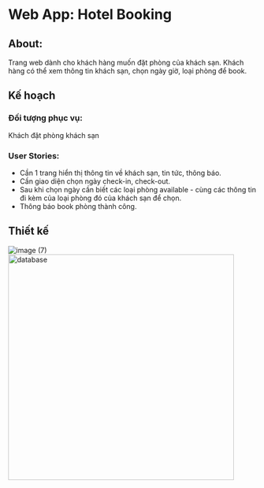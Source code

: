 # Web App: Hotel Booking
## About:
Trang web dành cho khách hàng muốn đặt phòng của khách sạn. Khách hàng có thể xem thông tin khách sạn, chọn ngày giờ, loại phòng để book.
## Kế hoạch
### Đối tượng phục vụ:
Khách đặt phòng khách sạn
### User Stories:
- Cần 1 trang hiển thị thông tin về khách sạn, tin tức, thông báo.
- Cần giao diện chọn ngày check-in, check-out.
- Sau khi chọn ngày cần biết các loại phòng available - cùng các thông tin đi kèm của loại phòng đó của khách sạn để chọn.
- Thông báo book phòng thành công.
## Thiết kế
![image (7)](https://user-images.githubusercontent.com/70512647/111286181-84f66280-8674-11eb-8332-88e60142369e.png)
<img width="458" alt="database" src="https://user-images.githubusercontent.com/70512647/111286350-ae16f300-8674-11eb-93ba-72adb180827a.PNG">
